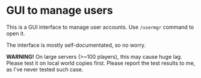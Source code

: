 # GUI to manage users
This is a GUI interface to manage user accounts. Use `/usermgr` command to open it.

The interface is mostly self-documentated, so no worry.

<span style="coor:red">**WARNING!**</span> On large servers (>~100 players), this may cause huge lag. Please test it on local world copies first. Please report the test results to me, as I've never tested such case.

